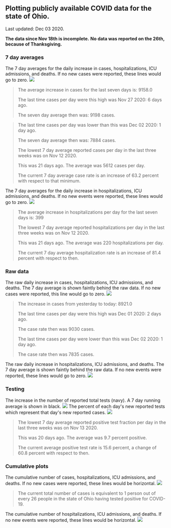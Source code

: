 ## Plotting publicly available COVID data for the state of Ohio. 

Last updated: Dec 03 2020. 

**The data since Nov 18th is incomplete.**
**No data was reported on the 26th, because of Thanksgiving.**
### 7 day averages
The 7 day averages for the daily increase in cases, hospitalizations, ICU admissions, and deaths. If no new cases were reported, these lines would go to zero.
![](7dayaverage_cases.png)

>The average increase in cases for the last seven days is: 9158.0
>
>The last time cases per day were this high was Nov 27 2020: 6 days ago.
>
>The seven day average then was: 9198 cases.

>
>The last time cases per day was lower than this was Dec 02 2020: 1 day ago.
>
>The seven day average then was: 7884 cases.
>
>The lowest 7 day average reported cases per day in the last three weeks was on Nov 12 2020.
>
>This was 21 days ago. The average was 5612 cases per day.
>
>The current 7 day average case rate is an increase of 63.2 percent with respect to that minimum.

The 7 day averages for the daily increase in hospitalizations, ICU admissions, and deaths. If no new events were reported, these lines would go to zero.
![](7dayaverage_hospital.png)

>The average increase in hospitalizations per day for the last seven days is: 399
>
>The lowest 7 day average reported hospitalizations per day in the last three weeks was on Nov 12 2020.
>
>This was 21 days ago. The average was 220 hospitalizations per day.
>
>The current 7 day average hospitalization rate is an increase of 81.4 percent with respect to then.

### Raw data
The raw daily increase in cases, hospitalizations, ICU admissions, and deaths. The 7 day average is shown faintly behind the raw data. If no new cases were reported, this line would go to zero.
![](DailyCases.png)

>The increase in cases from yesterday to today: 8921.0 
>
>The last time cases per day were this high was Dec 01 2020: 2 days ago. 
>
>The case rate then was 9030 cases.
>
>The last time cases per day were lower than this was Dec 02 2020: 1 day ago. 
>
>The case rate then was 7835 cases.

The raw daily increase in hospitalizations, ICU admissions, and deaths. The 7 day average is shown faintly behind the raw data. If no new events were reported, these lines would go to zero.
![](DailyHospitalizations.png)

### Testing

The increase in the number of reported total tests (navy). A 7 day running average is shown in black.
![](DailyTests.png)
The percent of each day's new reported tests which represent that day's new reported cases.
![](percentpositive_tests.png)

>The lowest 7 day average reported positive test fraction per day in the last three weeks was on Nov 13 2020.
>
>This was 20 days ago. The average was 9.7 percent positive. 
>
>The current average positive test rate is 15.6 percent, a change of 60.8 percent with respect to then. 

### Cumulative plots
The cumulative number of cases, hospitalizations, ICU admissions, and deaths. If no new cases were reported, these lines would be horizontal.
![](Cases.png)

>The current total number of cases is equivalent to 1 person out of every 26 people in the state of Ohio having tested positive for COVID-19.

The cumulative number of hospitalizations, ICU admissions, and deaths. If no new events were reported, these lines would be horizontal.
![](Hospitalizations.png)
